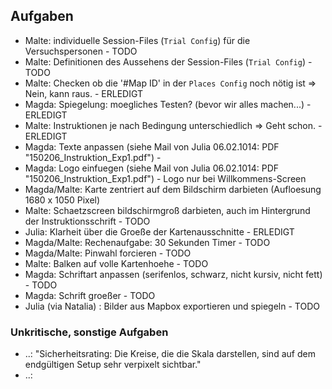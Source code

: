 
## Aufgaben

- Malte: individuelle Session-Files (`Trial Config`) für die Versuchspersonen - TODO
- Malte: Definitionen des Aussehens der Session-Files (`Trial Config`) - TODO
- Malte: Checken ob die '#Map ID' in der `Places Config` noch nötig ist => Nein, kann raus. - ERLEDIGT
- Magda: Spiegelung: moegliches Testen? (bevor wir alles machen...) - ERLEDIGT
- Malte: Instruktionen je nach Bedingung unterschiedlich => Geht schon. - ERLEDIGT
- Magda: Texte anpassen (siehe Mail von Julia 06.02.1014: PDF "150206_Instruktion_Exp1.pdf") - 
- Magda: Logo einfuegen (siehe Mail von Julia 06.02.1014: PDF "150206_Instruktion_Exp1.pdf") - Logo nur bei Willkommens-Screen
- Magda/Malte: Karte zentriert auf dem Bildschirm darbieten (Aufloesung 1680 x 1050 Pixel)
- Malte: Schaetzscreen bildschirmgroß darbieten, auch im Hintergrund der Instruktionsschrift - TODO
- Julia: Klarheit über die Groeße der Kartenausschnitte - ERLEDIGT
- Magda/Malte: Rechenaufgabe: 30 Sekunden Timer - TODO
- Magda/Malte: Pinwahl forcieren - TODO
- Malte: Balken auf volle Kartenhoehe - TODO
- Magda: Schriftart anpassen (serifenlos, schwarz, nicht kursiv, nicht fett) - TODO
- Magda: Schrift groeßer - TODO
- Julia (via Natalia) : Bilder aus Mapbox exportieren und spiegeln - TODO

### Unkritische, sonstige Aufgaben

- ..: "Sicherheitsrating: Die Kreise, die die Skala darstellen, sind auf dem endgültigen Setup sehr verpixelt sichtbar."
- ..: 




